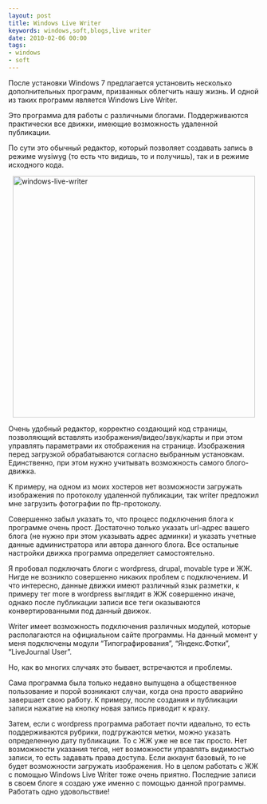 ```yaml
---
layout: post
title: Windows Live Writer
keywords: windows,soft,blogs,live writer
date: 2010-02-06 00:00
tags:
- windows
- soft
---
```

После установки Windows 7 предлагается установить несколько дополнительных программ,
призванных облегчить нашу жизнь. И одной из таких программ является Windows Live
Writer. 

Это программа для работы с различными блогами. Поддерживаются практически
все движки, имеющие возможность удаленной публикации.

По сути это обычный редактор, который позволяет создавать запись в режиме wysiwyg (то есть что видишь, то и
получишь), так и в режиме исходного кода.

<a href="http://static.juev.ru/2010/02/windowslivewriter.png" id="ligtbox"><img style="border-bottom: 0px; border-left: 0px; display: block; float: none; margin-left: auto; border-top: 0px; margin-right: auto; border-right: 0px" title="windows-live-writer" border="0" alt="windows-live-writer" src="http://static.juev.ru/2010/02/windowslivewriter_thumb.png" width="486" height="484" /></a> 

Очень удобный редактор, корректно создающий код страницы, позволяющий вставлять изображения/видео/звук/карты и при этом управлять параметрами их отображения на странице. Изображения перед загрузкой обрабатываются согласно выбранным установкам. Единственно, при этом нужно учитывать возможность самого блого-движка.

К примеру, на одном из моих хостеров нет возможности загружать изображения по протоколу удаленной публикации, так writer предложил мне загрузить фотографии по ftp-протоколу.

Совершенно забыл указать то, что процесс подключения блога к программе очень прост. Достаточно только указать url-адрес вашего блога (не нужно при этом указывать адрес админки) и указать учетные данные администратора или автора данного блога. Все остальные настройки движка программа определяет самостоятельно.

Я пробовал подключать блоги с wordpress, drupal, movable type и ЖЖ. Нигде не возникло совершенно никаких проблем с подключением. И что интересно, данные движки имеют различный язык разметки, к примеру тег more в wordpress выглядит в ЖЖ совершенно иначе, однако после публикации записи все теги оказываются конвертированными под данный движок.

Writer имеет возможность подключения различных модулей, которые располагаются на официальном сайте программы. На данный момент у меня подключены модули “Типографирования”, “Яндекс.Фотки”, “LiveJournal User”.

Но, как во многих случаях это бывает, встречаются и проблемы.

Сама программа была только недавно выпущена а общественное пользование и порой возникают случаи, когда она просто аварийно завершает свою работу. К примеру, после создания и публикации записи нажатие на кнопку новая запись приводит к краху.

Затем, если с wordpress программа работает почти идеально, то есть поддерживаются рубрики, подгружаются метки, можно указать определенную дату публикации. То с ЖЖ уже не все так просто. Нет возможности указания тегов, нет возможности управлять видимостью записи, то есть задавать права доступа. Если аккаунт базовый, то не будет возможности загружать изображения. Но в целом работать с ЖЖ с помощью Windows Live Writer тоже очень приятно. 
Последние записи в своем блоге я создаю уже именно с помощью данной программы. Работать одно удовольствие!

